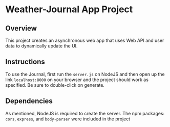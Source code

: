 # Weather-Journal App Project

## Overview
This project creates an asynchronous web app that uses Web API and user data to dynamically update the UI. 

## Instructions
To use the Journal, first run the `server.js` on NodeJS and then open up the link `localhost:8000` on your browser and the project should work as specified. Be sure to double-click on generate.

## Dependencies
As mentioned, NodeJS is required to create the server. The npm packages: `cors`, `express`, and `body-parser` were included in the project

